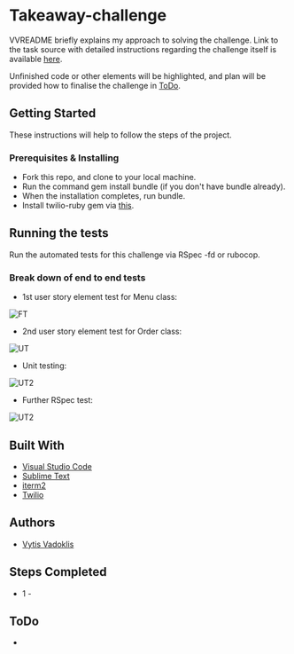 # Takeaway-challenge

VVREADME briefly explains my approach to solving the challenge. Link to the task source with detailed instructions regarding the challenge itself is available [here](https://github.com/makersacademy/takeaway-challenge).

Unfinished code or other elements will be highlighted, and plan will be provided how to finalise the challenge in [ToDo](#todo).

## Getting Started

These instructions will help to follow the steps of the project.

### Prerequisites & Installing

- Fork this repo, and clone to your local machine.
- Run the command gem install bundle (if you don't have bundle already).
- When the installation completes, run bundle.
- Install twilio-ruby gem via [this](https://github.com/twilio/twilio-ruby).

## Running the tests

Run the automated tests for this challenge via RSpec -fd or rubocop.

### Break down of end to end tests

- 1st user story element test for Menu class:

![FT]()

- 2nd user story element test for Order class:

![UT]()

- Unit testing:

![UT2]()

- Further RSpec test:

![UT2]()

## Built With  

* [Visual Studio Code](https://code.visualstudio.com/)
* [Sublime Text](https://www.sublimetext.com/)
* [iterm2](https://www.iterm2.com/)
* [Twilio](https://www.twilio.com/docs/iam/api)

## Authors

* [Vytis Vadoklis](https://github.com/VytisVA)

## Steps Completed

- 1 - 
 

## ToDo

- 